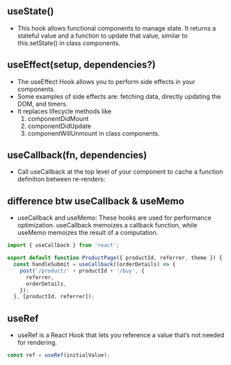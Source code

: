 ## useState()

- This hook allows functional components to manage state. It returns a stateful value and a function to update that value, similar to this.setState() in class components.

## useEffect(setup, dependencies?)

- The useEffect Hook allows you to perform side effects in your components.
- Some examples of side effects are: fetching data, directly updating the DOM, and timers.
- It replaces lifecycle methods like
  1. componentDidMount
  2. componentDidUpdate
  3. componentWillUnmount
     in class components.

## useCallback(fn, dependencies)

- Call useCallback at the top level of your component to cache a function definition between re-renders:

## difference btw useCallback & useMemo

- useCallback and useMemo: These hooks are used for performance optimization. useCallback memoizes a callback function, while useMemo memoizes the result of a computation.

```javascript
import { useCallback } from 'react';

export default function ProductPage({ productId, referrer, theme }) {
  const handleSubmit = useCallback((orderDetails) => {
    post('/product/' + productId + '/buy', {
      referrer,
      orderDetails,
    });
  }, [productId, referrer]);
```

## useRef

- useRef is a React Hook that lets you reference a value that’s not needed for rendering.

```javascript
const ref = useRef(initialValue);
```
